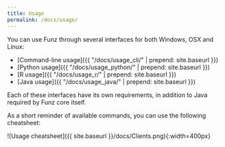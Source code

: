 ```yaml
---
title: Usage
permalink: /docs/usage/
---
```


You can use Funz through several interfaces for both Windows, OSX and Linux:

  * [Command-line usage]({{ "/docs/usage_cli/" | prepend: site.baseurl }}) 
  * [Python usage]({{ "/docs/usage_python/" | prepend: site.baseurl }}) 
  * [R usage]({{ "/docs/usage_r/" | prepend: site.baseurl }}) 
  * [Java usage]({{ "/docs/usage_java/" | prepend: site.baseurl }})

Each of these interfaces have its own requirements, in addition to Java required by Funz core itself.

As a short reminder of available commands, you can use the following cheatsheet:

![Usage cheatsheet]({{ site.baseurl }}/docs/Clients.png){:width=400px}
